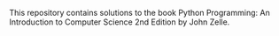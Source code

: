 This repository contains solutions to the book Python Programming: An Introduction to Computer Science 2nd Edition by John Zelle. 
